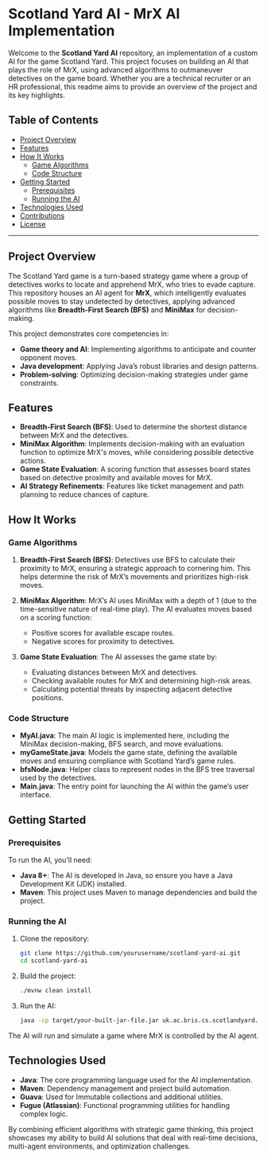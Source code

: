 # Scotland Yard AI - MrX AI Implementation

Welcome to the **Scotland Yard AI** repository, an implementation of a custom AI for the game Scotland Yard. This project focuses on building an AI that plays the role of MrX, using advanced algorithms to outmaneuver detectives on the game board. Whether you are a technical recruiter or an HR professional, this readme aims to provide an overview of the project and its key highlights.

## Table of Contents

- [Project Overview](#project-overview)
- [Features](#features)
- [How It Works](#how-it-works)
  - [Game Algorithms](#game-algorithms)
  - [Code Structure](#code-structure)
- [Getting Started](#getting-started)
  - [Prerequisites](#prerequisites)
  - [Running the AI](#running-the-ai)
- [Technologies Used](#technologies-used)
- [Contributions](#contributions)
- [License](#license)

---

## Project Overview

The Scotland Yard game is a turn-based strategy game where a group of detectives works to locate and apprehend MrX, who tries to evade capture. This repository houses an AI agent for **MrX**, which intelligently evaluates possible moves to stay undetected by detectives, applying advanced algorithms like **Breadth-First Search (BFS)** and **MiniMax** for decision-making.

This project demonstrates core competencies in:
- **Game theory and AI**: Implementing algorithms to anticipate and counter opponent moves.
- **Java development**: Applying Java’s robust libraries and design patterns.
- **Problem-solving**: Optimizing decision-making strategies under game constraints.

## Features

- **Breadth-First Search (BFS)**: Used to determine the shortest distance between MrX and the detectives.
- **MiniMax Algorithm**: Implements decision-making with an evaluation function to optimize MrX's moves, while considering possible detective actions.
- **Game State Evaluation**: A scoring function that assesses board states based on detective proximity and available moves for MrX.
- **AI Strategy Refinements**: Features like ticket management and path planning to reduce chances of capture.

## How It Works

### Game Algorithms

1. **Breadth-First Search (BFS)**: Detectives use BFS to calculate their proximity to MrX, ensuring a strategic approach to cornering him. This helps determine the risk of MrX’s movements and prioritizes high-risk moves.
   
2. **MiniMax Algorithm**: MrX’s AI uses MiniMax with a depth of 1 (due to the time-sensitive nature of real-time play). The AI evaluates moves based on a scoring function:
   - Positive scores for available escape routes.
   - Negative scores for proximity to detectives.

3. **Game State Evaluation**: The AI assesses the game state by:
   - Evaluating distances between MrX and detectives.
   - Checking available routes for MrX and determining high-risk areas.
   - Calculating potential threats by inspecting adjacent detective positions.

### Code Structure

- **MyAI.java**: The main AI logic is implemented here, including the MiniMax decision-making, BFS search, and move evaluations.
- **myGameState.java**: Models the game state, defining the available moves and ensuring compliance with Scotland Yard’s game rules.
- **bfsNode.java**: Helper class to represent nodes in the BFS tree traversal used by the detectives.
- **Main.java**: The entry point for launching the AI within the game’s user interface.

## Getting Started

### Prerequisites

To run the AI, you’ll need:

- **Java 8+**: The AI is developed in Java, so ensure you have a Java Development Kit (JDK) installed.
- **Maven**: This project uses Maven to manage dependencies and build the project.

### Running the AI

1. Clone the repository:
    ```bash
    git clone https://github.com/yourusername/scotland-yard-ai.git
    cd scotland-yard-ai
    ```

2. Build the project:
    ```bash
    ./mvnw clean install
    ```

3. Run the AI:
    ```bash
    java -cp target/your-built-jar-file.jar uk.ac.bris.cs.scotlandyard.ui.ai.Main
    ```

The AI will run and simulate a game where MrX is controlled by the AI agent.

## Technologies Used

- **Java**: The core programming language used for the AI implementation.
- **Maven**: Dependency management and project build automation.
- **Guava**: Used for Immutable collections and additional utilities.
- **Fugue (Atlassian)**: Functional programming utilities for handling complex logic.

By combining efficient algorithms with strategic game thinking, this project showcases my ability to build AI solutions that deal with real-time decisions, multi-agent environments, and optimization challenges.
